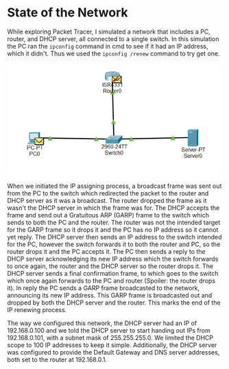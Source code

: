 # State of the Network

While exploring Packet Tracer, I simulated a network that includes a PC, router, and DHCP server, all connected to a single switch.
In this simulation the PC ran the `ipconfig` command in cmd to see if it had an IP address, which it didn't. Thus we used the `ipconfig /renew` command to try get one.

![](assets/state_of_network.png)

When we initiated the IP assigning process, a broadcast frame was sent out from the PC to the switch which redirected the packet to the router and DHCP server as it was a broadcast.
The router dropped the frame as it wasn't the DHCP server in which the frame was for. The DHCP accepts the frame and send out a Gratuitous ARP (GARP) frame to the switch which sends to both the PC and the router.
The router was not the intended target for the GARP frame so it drops it and the PC has no IP address so it cannot yet reply.
The DHCP server then sends an IP address to the switch intended for the PC, however the switch forwards it to both the router and PC, so the router drops it and the PC accepts it.
The PC then sends a reply to the DHCP server acknowledging its new IP address which the switch forwards to once again, the router and the DHCP server so the router drops it.
The DHCP server sends a final confirmation frame, to which goes to the switch which once again forwards to the PC and router (Spoiler: the router drops it).
In reply the PC sends a GARP frame broadcasted to the network, announcing its new IP address.
This GARP frame is broadcasted out and dropped by both the DHCP server and the router.
This marks the end of the IP renewing process.

The way we configured this network, the DHCP server had an IP of 192.168.0.100 and we told the DHCP server to start handing out IPs from 192.168.0.101, with a subnet mask of 255.255.255.0. We limited the DHCP scope to 100 IP addresses to keep it simple. Additionally, the DHCP server was configured to provide the Default Gateway and DNS server addresses, both set to the router at 192.168.0.1.